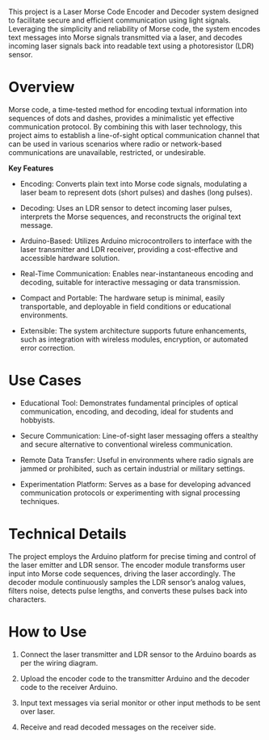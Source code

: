 This project is a Laser Morse Code Encoder and Decoder system designed to facilitate secure and efficient communication using light signals. Leveraging the simplicity and reliability of Morse code, the system encodes text messages into Morse signals transmitted via a laser, and decodes incoming laser signals back into readable text using a photoresistor (LDR) sensor.

# Overview
Morse code, a time-tested method for encoding textual information into sequences of dots and dashes, provides a minimalistic yet effective communication protocol. By combining this with laser technology, this project aims to establish a line-of-sight optical communication channel that can be used in various scenarios where radio or network-based communications are unavailable, restricted, or undesirable.

**Key Features**
 * Encoding: Converts plain text into Morse code signals, modulating a laser beam to represent dots (short pulses) and dashes (long pulses).

 * Decoding: Uses an LDR sensor to detect incoming laser pulses, interprets the Morse sequences, and reconstructs the original text message.

 * Arduino-Based: Utilizes Arduino microcontrollers to interface with the laser transmitter and LDR receiver, providing a cost-effective and accessible hardware solution.

 * Real-Time Communication: Enables near-instantaneous encoding and decoding, suitable for interactive messaging or data transmission.

 * Compact and Portable: The hardware setup is minimal, easily transportable, and deployable in field conditions or educational environments.

 * Extensible: The system architecture supports future enhancements, such as integration with wireless modules, encryption, or automated error correction.

# Use Cases 
 * Educational Tool: Demonstrates fundamental principles of optical communication, encoding, and decoding, ideal for students and hobbyists.

 * Secure Communication: Line-of-sight laser messaging offers a stealthy and secure alternative to conventional wireless communication.

 * Remote Data Transfer: Useful in environments where radio signals are jammed or prohibited, such as certain industrial or military settings.

 * Experimentation Platform: Serves as a base for developing advanced communication protocols or experimenting with signal processing techniques.

# Technical Details
The project employs the Arduino platform for precise timing and control of the laser emitter and LDR sensor. The encoder module transforms user input into Morse code sequences, driving the laser accordingly. The decoder module continuously samples the LDR sensor’s analog values, filters noise, detects pulse lengths, and converts these pulses back into characters.

# How to Use
1. Connect the laser transmitter and LDR sensor to the Arduino boards as per the wiring diagram.

2. Upload the encoder code to the transmitter Arduino and the decoder code to the receiver Arduino.

3. Input text messages via serial monitor or other input methods to be sent over laser.

4. Receive and read decoded messages on the receiver side.
